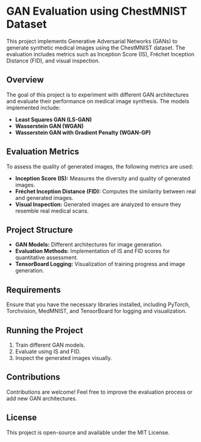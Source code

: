 # GAN Evaluation using ChestMNIST Dataset

This project implements Generative Adversarial Networks (GANs) to generate synthetic medical images using the ChestMNIST dataset. The evaluation includes metrics such as Inception Score (IS), Fréchet Inception Distance (FID), and visual inspection.

## Overview
The goal of this project is to experiment with different GAN architectures and evaluate their performance on medical image synthesis. The models implemented include:
- **Least Squares GAN (LS-GAN)**
- **Wasserstein GAN (WGAN)**
- **Wasserstein GAN with Gradient Penalty (WGAN-GP)**

## Evaluation Metrics
To assess the quality of generated images, the following metrics are used:
- **Inception Score (IS):** Measures the diversity and quality of generated images.
- **Fréchet Inception Distance (FID):** Computes the similarity between real and generated images.
- **Visual Inspection:** Generated images are analyzed to ensure they resemble real medical scans.

## Project Structure
- **GAN Models:** Different architectures for image generation.
- **Evaluation Methods:** Implementation of IS and FID scores for quantitative assessment.
- **TensorBoard Logging:** Visualization of training progress and image generation.

## Requirements
Ensure that you have the necessary libraries installed, including PyTorch, Torchvision, MedMNIST, and TensorBoard for logging and visualization.

## Running the Project
1. Train different GAN models.
2. Evaluate using IS and FID.
3. Inspect the generated images visually.

## Contributions
Contributions are welcome! Feel free to improve the evaluation process or add new GAN architectures.

## License
This project is open-source and available under the MIT License.

